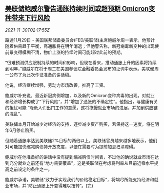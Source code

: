<!--1638239463000-->
[美联储鲍威尔警告通胀持续时间或超预期 Omicron变种带来下行风险](https://cn.reuters.com/article/us-fed-powell-omicron-inflation-1130-idCNKBS2IF057)
------

<div><i>2021-11-30T02:17:55Z</i></div><p>路透11月29日 - 美国联邦储备委员会(FED/美联储)主席鲍威尔周一表示，他预计随着供需趋于平衡，高通胀将在明年消退；但他警告称，新冠病毒新变种的出现使前景变得模糊不清，物价上涨的持续时间可能超过此前的预期。</p><p>“很难预测供应限制持续的时间和影响，但现在看来，推动通胀上升的因素将持续到明年，”鲍威尔在将于周二在美国参议院金融委员会发布的证词中表示。美联储周一公布了为此次作证准备的讲话稿。</p><p>他说，经济继续增强，劳动力市场改善，推高了工资。</p><p>鲍威尔补充说，最近新冠病例增加，以及新的Omicron变种病毒的出现，对就业和经济增长构成了“下行风险”，并“增加了通胀的不确定性”。他指出，与健康有关的担忧可能 “降低人们出门工作的意愿，这将拖慢就业市场的进展，并加剧供应链的混乱”。</p><p>美联储本月开始减少对经济的支持，逐步减少资产购买，若保持这一速度，将在明年6月停止购买。</p><p>但随着通胀率达到美联储2%目标的两倍以上，美联储官员越来越多地表示，他们对可能加快缩减购债持开放态度，以便在需要时为提前加息扫清障碍。</p><p>鲍威尔在他准备好的讲话中没有提到缩减购债时间表，不过他的确说就业市场在达到充分就业之前还有“地方需要覆盖”，这是美联储在考虑将利率从目前近零水平提高之前设定的条件之一。</p><p>鲍威尔承诺，美联储“致力于实现我们的价格稳定目标”，将竭尽所能支持经济和就业市场，并“防止通胀上升变得难以扭转”。(完)</p>
